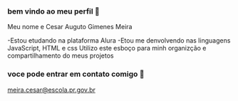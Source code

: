 ### bem vindo ao meu perfil 🏀

Meu nome e Cesar Auguto Gimenes Meira

-Estou etudando na plataforma Alura
-Etou me denvolvendo nas linguagens JavaScript, HTML e css
Utilizo este esboço para minh organizção e compartilhamento do meus projetos 

### voce pode entrar em contato comigo 📧

meira.cesar@escola.pr.gov.br
